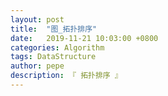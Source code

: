 ```yaml
---
layout: post
title:  "图_拓扑排序"
date:   2019-11-21 10:03:00 +0800
categories: Algorithm
tags: DataStructure
author: pepe
description: 『 拓扑排序 』
---
```






































